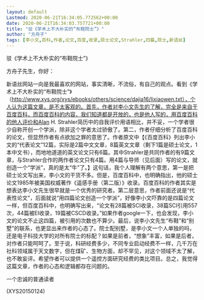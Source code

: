 ```yaml
---
layout: default
Lastmod: 2020-06-21T16:34:05.772562+00:00
date: 2020-06-21T16:34:03.757721+00:00
title: "驳《学术上不大朴实的“布鞋院士”》"
author: "方舟子"
tags: [李小文,百科,作者,论文,百度,收录,硕士论文,Strahler,四篇,院士,新语丝]
---
```


驳《学术上不大朴实的“布鞋院士”》

方舟子先生，你好：

新语丝网站一向是我最喜欢的网站，事实清晰，不流俗，有自己的观点。看到《学术上不大朴实的“布鞋院士”》（http://www.xys.org/xys/ebooks/others/science/dajia16/lixiaowen.txt），个人认为这篇文章，是不太客观的。首先，作者对李小文先生的了解，完全是来自于百度百科，而百度百科的内容，我们知道都是开放的，也是他人写的，用百度百科的他人评价和Alan H. Strahler简历中的自我评价用语相比，并不妥，一个学者很少自称开创一个学派，除非这个学者太过骄傲了。第二，作者仔细分析了百度百科的论文，但显然作者有点欲加之罪的意思了。作者原文中【《百度百科》列出李小文的“代表论文”12篇，实际是2篇中文文章，8篇英文文章（剩下1篇是硕士论文，1本中文书），而地地道道的英文论文只有6篇。其中Strahler是共同作者的有9篇文章，与Strahler合作的两作者论文只有4篇。用4篇与导师（见后面）写的论文，就创造一个“学派”，真的是太“牛”了。】这句话，我个人理解有两个意思，第一是把硕士论文写出来，李小文的干货不多。但是，百度百科中，也明确指出，他的硕士论文1985年被美国权威著作《遥感手册（第二版）》收录。百度百科的作者其实是想表达李小文先生很早就是一个优秀的研究者。第二层意思，作者前面还说是“代表性论文”，后面就说“用四篇论文创造一个学派”，好像李小文吓靠的是四篇论文一样，但百度百科中，也明确写出来，“论文有28篇被SCI收录，38篇SCI引用557次，44篇被EI收录，19篇被CSCD收录。”如果作者google一下，也会发现，李小文的论文不止这四篇，被引用的次数也不算少。最后，说李小文先生“布鞋”和“别墅”的联系，也更显出来作者的心态了。院士配别墅，是李小文一个人单独的吗，还是电子科技大学的对所有院士的标配？如果是前者，“想象”丰富，如果是后者，对作者只能呵呵了。至于说，科研经费多少，不同专业启动经费不一样，几千万在社科领域属于天文数字，但在煤矿、生物方面，却不罕见，对这个领域不太了解，也不敢妄评。希望作者可以提供一个遥控方面研究经费的类比项目。总之，我觉得这篇文章，作者的心态和逻辑都存在问题的。

一个忠诚的普通读者

(XYS20150124)

